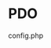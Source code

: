 # PDO
config.php

<?php 

 define("SERVIDOR"," ");
 define("USUARIO"," ");
 define("PASSWORD"," ");
 define("BD"," ");